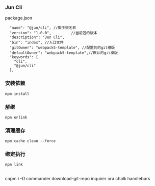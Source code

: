 ### Jun Cli


package.json

```
  "name": "@jun/cli", //脚手架名称
  "version": "1.0.0",         //当前包的版本
  "description": "Jun Cli",
  "bin": "index", //入口文件
  "gitOwner": "webpack5-template", //配置的的git模版
  "defaultOwner": "webpack5-template",//默认的git模版 
  "keywords": [
    "cli",
    "@jun/cli"
  ],

```

### 安装依赖

`npm install`

### 解绑 

`npm unlink`

### 清理缓存 

`npm cache clean --force`

### 绑定执行

`npm link`

##

cnpm i -D  commander download-git-repo inquirer ora chalk handlebars



